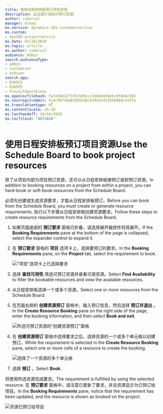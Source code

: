 ```yaml
---
title: 使用日程安排板预订项目资源
description: 此主题介绍如何预订资源。
author: ruhercul
manager: kfend
ms.service: dynamics-365-customerservice
ms.custom:
- dyn365-projectservice
ms.date: 03/28/2019
ms.topic: article
ms.author: ruhercul
audience: Admin
search.audienceType:
- admin
- customizer
- enduser
search.app:
- D365CE
- D365PS
- ProjectOperations
ms.openlocfilehash: fa7e34b12f3767e89cc13ddde930e5c9f8ebc565
ms.sourcegitcommit: 5c4c9bf3ba018562d6cb3443c01d550489c415fa
ms.translationtype: HT
ms.contentlocale: zh-CN
ms.lasthandoff: 10/16/2020
ms.locfileid: "4072826"
---
```

# <a name="use-the-schedule-board-to-book-project-resources"></a><span data-ttu-id="2cea0-103">使用日程安排板预订项目资源</span><span class="sxs-lookup"><span data-stu-id="2cea0-103">Use the Schedule Board to book project resources</span></span>

<span data-ttu-id="2cea0-104">除了从项目内部为项目预订资源，还可以从日程安排板硬预订或软预订资源。</span><span class="sxs-lookup"><span data-stu-id="2cea0-104">In addition to booking resources on a project from within a project, you can hard-book or soft-book resources from the Schedule Board.</span></span>

<span data-ttu-id="2cea0-105">必须先创建或生成资源要求，才能从日程安排板预订。</span><span class="sxs-lookup"><span data-stu-id="2cea0-105">Before you can book from the Schedule Board, you must create or generate resource requirements.</span></span> <span data-ttu-id="2cea0-106">执行以下步骤从日程安排板创建资源要求。</span><span class="sxs-lookup"><span data-stu-id="2cea0-106">Follow these steps to create resource requirements from the Schedule Board.</span></span>

1. <span data-ttu-id="2cea0-107">如果页面底部的 **预订要求** 窗格已折叠，请选择展开器控件将其展开。</span><span class="sxs-lookup"><span data-stu-id="2cea0-107">If the **Booking Requirements** pane at the bottom of the page is collapsed, select the expander control to expand it.</span></span>
2. <span data-ttu-id="2cea0-108">在 **预订要求** 窗格的 **项目** 选项卡上，选择要预订的要求。</span><span class="sxs-lookup"><span data-stu-id="2cea0-108">In the **Booking Requirements** pane, on the **Project** tab, select the requirement to book.</span></span>

    ![“项目”选项卡上已选择要求](media/Resource-Management-image73.png)

3. <span data-ttu-id="2cea0-110">选择 **查找可用性** 筛选可预订资源并查看可用资源。</span><span class="sxs-lookup"><span data-stu-id="2cea0-110">Select **Find Availability** to filter the bookable resources and view the available resources.</span></span> 
4. <span data-ttu-id="2cea0-111">从日程安排板选择一个或多个资源。</span><span class="sxs-lookup"><span data-stu-id="2cea0-111">Select one or more resources from the Schedule Board.</span></span> 
5. <span data-ttu-id="2cea0-112">在页面右侧的 **创建资源预订** 窗格中，输入预订信息，然后选择 **预订并退出** 。</span><span class="sxs-lookup"><span data-stu-id="2cea0-112">In the **Create Resource Booking** pane on the right side of the page, enter the booking information, and then select **Book and exit**.</span></span>

    ![所选可预订资源的“创建资源预订”窗格](media/Resource-Management-image74.png)

6. <span data-ttu-id="2cea0-114">在 **创建资源预订** 窗格中选择要求之后，选择资源的一个或多个单元格以创建预订。</span><span class="sxs-lookup"><span data-stu-id="2cea0-114">While the requirement is selected in the **Create Resource Booking** pane, select one or more cells of a resource to create the booking.</span></span>

    ![选择了一个资源的多个单元格](media/Resource-Management-image75.png)

7. <span data-ttu-id="2cea0-116">选择 **预订** 。</span><span class="sxs-lookup"><span data-stu-id="2cea0-116">Select **Book**.</span></span>

<span data-ttu-id="2cea0-117">将使用所选资源完成要求。</span><span class="sxs-lookup"><span data-stu-id="2cea0-117">The requirement is fulfilled by using the selected resource.</span></span> <span data-ttu-id="2cea0-118">在 **预订要求** 窗格中，请注意已更新了要求，并且资源显示为已预订给项目。</span><span class="sxs-lookup"><span data-stu-id="2cea0-118">In the **Booking Requirements** pane, notice that the requirement has been updated, and the resource is shown as booked on the project.</span></span>

![资源已预订给项目](media/Resource-Management-image76.png)
